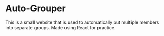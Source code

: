 # Auto-Grouper

This is a small website that is used to automatically put multiple members into separate groups.
Made using React for practice.
